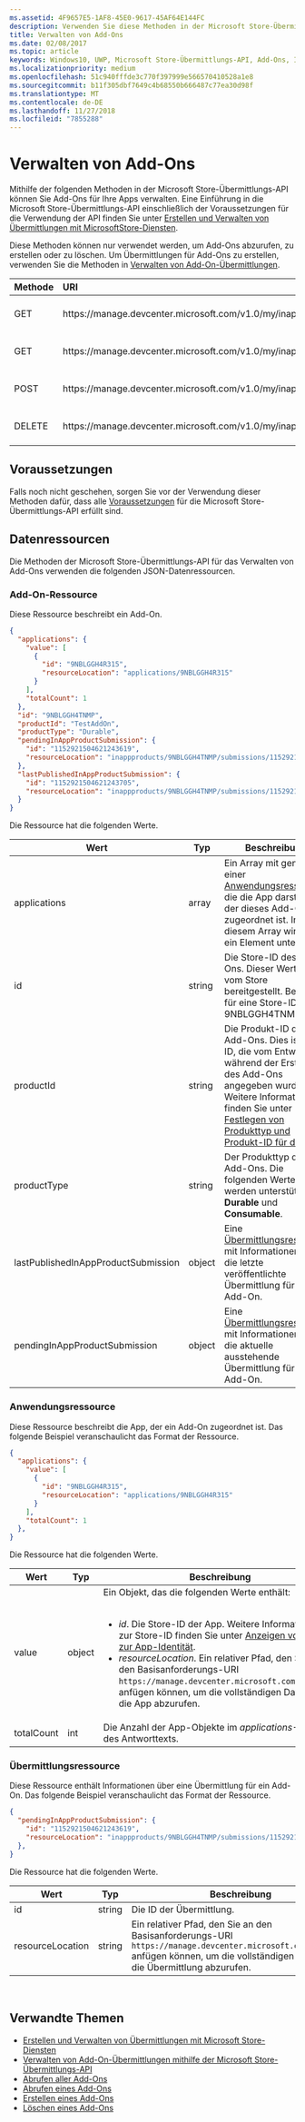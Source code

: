 ```yaml
---
ms.assetid: 4F9657E5-1AF8-45E0-9617-45AF64E144FC
description: Verwenden Sie diese Methoden in der Microsoft Store-Übermittlungs-API, um Add-ons für apps zu verwalten, die für Ihr Partner Center-Konto registriert wurden.
title: Verwalten von Add-Ons
ms.date: 02/08/2017
ms.topic: article
keywords: Windows10, UWP, Microsoft Store-Übermittlungs-API, Add-Ons, In-App-Produkt, IAP
ms.localizationpriority: medium
ms.openlocfilehash: 51c940fffde3c770f397999e566570410528a1e8
ms.sourcegitcommit: b11f305dbf7649c4b68550b666487c77ea30d98f
ms.translationtype: MT
ms.contentlocale: de-DE
ms.lasthandoff: 11/27/2018
ms.locfileid: "7855288"
---
```

# <a name="manage-add-ons"></a>Verwalten von Add-Ons

Mithilfe der folgenden Methoden in der Microsoft Store-Übermittlungs-API können Sie Add-Ons für Ihre Apps verwalten. Eine Einführung in die Microsoft Store-Übermittlungs-API einschließlich der Voraussetzungen für die Verwendung der API finden Sie unter [Erstellen und Verwalten von Übermittlungen mit MicrosoftStore-Diensten](create-and-manage-submissions-using-windows-store-services.md).

Diese Methoden können nur verwendet werden, um Add-Ons abzurufen, zu erstellen oder zu löschen. Um Übermittlungen für Add-Ons zu erstellen, verwenden Sie die Methoden in [Verwalten von Add-On-Übermittlungen](manage-add-on-submissions.md).

<table>
<colgroup>
<col width="10%" />
<col width="30%" />
<col width="60%" />
</colgroup>
<thead>
<tr class="header">
<th align="left">Methode</th>
<th align="left">URI</th>
<th align="left">Beschreibung</th>
</tr>
</thead>
<tbody>
<tr>
<td align="left">GET</td>
<td align="left">https://manage.devcenter.microsoft.com/v1.0/my/inappproducts</td>
<td align="left"><a href="get-all-add-ons.md">Abrufen aller Add-Ons für Ihre Apps</a></td>
</tr>
<tr>
<td align="left">GET</td>
<td align="left">https://manage.devcenter.microsoft.com/v1.0/my/inappproducts/{inAppProductId}</td>
<td align="left"><a href="get-an-add-on.md">Abrufen eines bestimmten Add-Ons</a></td>
</tr>
<tr>
<td align="left">POST</td>
<td align="left">https://manage.devcenter.microsoft.com/v1.0/my/inappproducts</td>
<td align="left"><a href="create-an-add-on.md">Erstellen eines Add-Ons</a></td>
</tr>
<tr>
<td align="left">DELETE</td>
<td align="left">https://manage.devcenter.microsoft.com/v1.0/my/inappproducts/{inAppProductId}</td>
<td align="left"><a href="delete-an-add-on.md">Löschen eines Add-Ons</a></td>
</tr>
</tbody>
</table>

## <a name="prerequisites"></a>Voraussetzungen

Falls noch nicht geschehen, sorgen Sie vor der Verwendung dieser Methoden dafür, dass alle [Voraussetzungen](create-and-manage-submissions-using-windows-store-services.md#prerequisites) für die Microsoft Store-Übermittlungs-API erfüllt sind.

## <a name="data-resources"></a>Datenressourcen

Die Methoden der Microsoft Store-Übermittlungs-API für das Verwalten von Add-Ons verwenden die folgenden JSON-Datenressourcen.

<span id="add-on-object" />

### <a name="add-on-resource"></a>Add-On-Ressource

Diese Ressource beschreibt ein Add-On.

```json
{
  "applications": {
    "value": [
      {
        "id": "9NBLGGH4R315",
        "resourceLocation": "applications/9NBLGGH4R315"
      }
    ],
    "totalCount": 1
  },
  "id": "9NBLGGH4TNMP",
  "productId": "TestAddOn",
  "productType": "Durable",
  "pendingInAppProductSubmission": {
    "id": "1152921504621243619",
    "resourceLocation": "inappproducts/9NBLGGH4TNMP/submissions/1152921504621243619"
  },
  "lastPublishedInAppProductSubmission": {
    "id": "1152921504621243705",
    "resourceLocation": "inappproducts/9NBLGGH4TNMP/submissions/1152921504621243705"
  }
}
```

Die Ressource hat die folgenden Werte.

| Wert      | Typ   | Beschreibung        |
|------------|--------|--------------|
| applications      | array  | Ein Array mit genau einer [Anwendungsressource](#application-object), die die App darstellt, der dieses Add-On zugeordnet ist. In diesem Array wird nur ein Element unterstützt.  |
| id | string  | Die Store-ID des Add-Ons. Dieser Wert wird vom Store bereitgestellt. Beispiel für eine Store-ID: 9NBLGGH4TNMP.  |
| productId | string  | Die Produkt-ID des Add-Ons. Dies ist die ID, die vom Entwickler während der Erstellung des Add-Ons angegeben wurde. Weitere Informationen finden Sie unter [Festlegen von Produkttyp und Produkt-ID für das IAP](https://msdn.microsoft.com/windows/uwp/publish/set-your-iap-product-id). |
| productType | string  | Der Produkttyp des Add-Ons. Die folgenden Werte werden unterstützt: **Durable** und **Consumable**.  |
| lastPublishedInAppProductSubmission       | object | Eine [Übermittlungsressource](#submission-object) mit Informationen über die letzte veröffentlichte Übermittlung für das Add-On.         |
| pendingInAppProductSubmission        | object  |  Eine [Übermittlungsressource](#submission-object) mit Informationen über die aktuelle ausstehende Übermittlung für das Add-On.  |   |

<span id="application-object" />

### <a name="application-resource"></a>Anwendungsressource

Diese Ressource beschreibt die App, der ein Add-On zugeordnet ist. Das folgende Beispiel veranschaulicht das Format der Ressource.

```json
{
  "applications": {
    "value": [
      {
        "id": "9NBLGGH4R315",
        "resourceLocation": "applications/9NBLGGH4R315"
      }
    ],
    "totalCount": 1
  },
}
```

Die Ressource hat die folgenden Werte.

| Wert           | Typ    | Beschreibung        |
|-----------------|---------|-----------|
| value            | object  |  Ein Objekt, das die folgenden Werte enthält: <br/><br/> <ul><li>*id*. Die Store-ID der App. Weitere Informationen zur Store-ID finden Sie unter [Anzeigen von Details zur App-Identität](https://msdn.microsoft.com/windows/uwp/publish/view-app-identity-details).</li><li>*resourceLocation*. Ein relativer Pfad, den Sie an den Basisanforderungs-URI ```https://manage.devcenter.microsoft.com/v1.0/my/``` anfügen können, um die vollständigen Daten für die App abzurufen.</li></ul>   |
| totalCount   | int  | Die Anzahl der App-Objekte im *applications*-Array des Antworttexts.                                                                                                                                                 |

<span id="submission-object" />

### <a name="submission-resource"></a>Übermittlungsressource

Diese Ressource enthält Informationen über eine Übermittlung für ein Add-On. Das folgende Beispiel veranschaulicht das Format der Ressource.

```json
{
  "pendingInAppProductSubmission": {
    "id": "1152921504621243619",
    "resourceLocation": "inappproducts/9NBLGGH4TNMP/submissions/1152921504621243619"
  },
}
```

Die Ressource hat die folgenden Werte.

| Wert           | Typ    | Beschreibung     |
|-----------------|---------|------------------|
| id            | string  | Die ID der Übermittlung.    |
| resourceLocation   | string  | Ein relativer Pfad, den Sie an den Basisanforderungs-URI ```https://manage.devcenter.microsoft.com/v1.0/my/``` anfügen können, um die vollständigen Daten für die Übermittlung abzurufen.     |
 
<span/>

## <a name="related-topics"></a>Verwandte Themen

* [Erstellen und Verwalten von Übermittlungen mit Microsoft Store-Diensten](create-and-manage-submissions-using-windows-store-services.md)
* [Verwalten von Add-On-Übermittlungen mithilfe der Microsoft Store-Übermittlungs-API](manage-add-on-submissions.md)
* [Abrufen aller Add-Ons](get-all-add-ons.md)
* [Abrufen eines Add-Ons](get-an-add-on.md)
* [Erstellen eines Add-Ons](create-an-add-on.md)
* [Löschen eines Add-Ons](delete-an-add-on.md)
